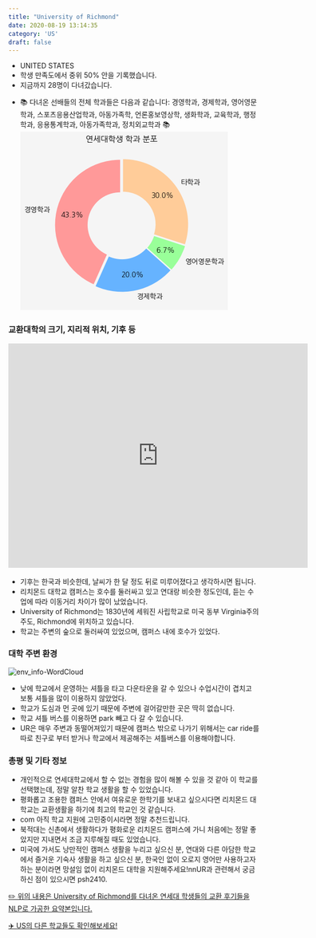 ```yaml
---
title: "University of Richmond"
date: 2020-08-19 13:14:35
category: 'US'
draft: false
---
```



* UNITED STATES
* 학생 만족도에서 중위 50% 안을 기록했습니다.
* 지금까지 28명이 다녀갔습니다. 
- 📚 다녀온 선배들의 전체 학과들은 다음과 같습니다: 경영학과, 경제학과, 영어영문학과, 스포츠응용산업학과, 아동가족학, 언론홍보영상학, 생화학과, 교육학과, 행정학과, 응용통계학과, 아동가족학과, 정치외교학과 📚
![department-info](../plots/US000232.png)
### 교환대학의 크기, 지리적 위치, 기후 등
<iframe
width="600"
height="450"
frameborder="0" style="border:0"
src="https://www.google.com/maps/embed/v1/place?key=AIzaSyC9e1AME-pVmWC4hBpFdu5S4dKzyepa3HQ&q=University+of+Richmond&center=37.5751669,-77.5407146&zoom=14" allowfullscreen>
</iframe>

* 기후는 한국과 비슷한데, 날씨가 한 달 정도 뒤로 미루어졌다고 생각하시면 됩니다.
* 리치몬드 대학교 캠퍼스는 호수를 둘러싸고 있고 연대랑 비슷한 정도인데, 듣는 수업에 따라 이동거리 차이가 많이 났었습니다.
* University of Richmond는 1830년에 세워진 사립학교로 미국 동부 Virginia주의 주도, Richmond에 위치하고 있습니다.
* 학교는 주변의 숲으로 둘러싸여 있었으며, 캠퍼스 내에 호수가 있었다.


### 대학 주변 환경

![env_info-WordCloud](../univ_wordclouds_okt/env_info/US000232_env_info_okt.png)

* 낮에 학교에서 운영하는 셔틀을 타고 다운타운을 갈 수 있으나 수업시간이 겹치고 보통 셔틀을 많이 이용하지 않았었다.
* 학교가 도심과 먼 곳에 있기 때문에 주변에 걸어갈만한 곳은 딱히 없습니다.
* 학교 셔틀 버스를 이용하면 park 빼고 다 갈 수 있습니다.
* UR은 매우 주변과 동떨어져있기 때문에 캠퍼스 밖으로 나가기 위해서는 car ride를 따로 친구로 부터 받거나 학교에서 제공해주는 셔틀버스를 이용해야합니다.


### 총평 및 기타 정보 
* 개인적으로 연세대학교에서 할 수 없는 경험을 많이 해볼 수 있을 것 같아 이 학교를 선택했는데, 정말 알찬 학교 생활을 할 수 있었습니다.
* 평화롭고 조용한 캠퍼스 안에서 여유로운 한학기를 보내고 싶으시다면 리치몬드 대학교는 교환생활을 하기에 최고의 학교인 것 같습니다.
* com 아직 학교 지원에 고민중이시라면 정말 추천드립니다.
* 북적대는 신촌에서 생활하다가 평화로운 리치몬드 캠퍼스에 가니 처음에는 정말 좋았지만 지내면서 조금 지루해질 때도 있었습니다.
* 미국에 가서도 낭만적인 캠퍼스 생활을 누리고 싶으신 분, 연대와 다른 아담한 학교에서 즐거운 기숙사 생활을 하고 싶으신 분, 한국인 없이 오로지 영어만 사용하고자 하는 분이라면 망설임 없이 리치몬드 대학을 지원해주세요!nnUR과 관련해서 궁금하신 점이 있으시면 psh2410.


[✏️ 위의 내용은 University of Richmond를 다녀온 연세대 학생들의 교환 후기들을 NLP로 가공한 요약본입니다.](http://oia.yonsei.ac.kr/partner/expReport.asp?ucode=US000232&bgbn=A)

[✈️ US의 다른 학교들도 확인해보세요!](https://yonsei-exchange.netlify.app/?category=US)
